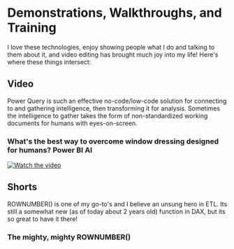 # Demonstrations, Walkthroughs, and Training

I love these technologies, enjoy showing people what I do and talking to them about it, and video editing has brought much joy into my life!
Here's where these things intersect:

## Video

Power Query is such an effective no-code/low-code solution for connecting to and gathering intelligence, then transforming it for analysis.
Sometimes the intelligence to gather takes the form of non-standardized working documents for humans with eyes-on-screen.

### What's the best way to overcome window dressing designed for humans? Power BI AI
[![Watch the video](https://img.youtube.com/vi/kVJzCenDjP8/0.jpg)](https://www.youtube.com/watch?v=kVJzCenDjP8)

## Shorts

ROWNUMBER() is one of my go-to's and I believe an unsung hero in ETL. Its still a somewhat new (as of today about 2 years old) function in DAX, but its so great to have it there!

### The mighty, mighty ROWNUMBER()


